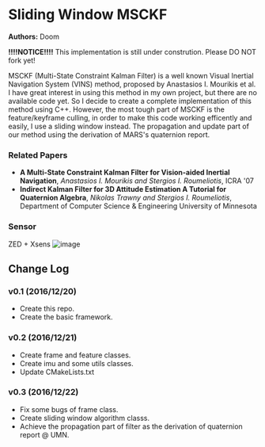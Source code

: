 # Sliding Window MSCKF
**Authors:** Doom

**!!!!NOTICE!!!!**
This implementation is still under constrution. Please DO NOT fork yet! 

MSCKF (Multi-State Constraint Kalman Filter) is a well known Visual Inertial Navigation System (VINS) method, proposed by Anastasios I. Mourikis et al. I have great interest in using this method in my own project, but there are no available code yet. So I decide to create a complete implementation of this method using C++. However, the most tough part of MSCKF is the feature/keyframe culling, in order to make this code working efficently and easily, I use a sliding window instead. The propagation and update part of our method using the derivation of MARS's quaternion report.

### Related Papers
* **A Multi-State Constraint Kalman Filter for Vision-aided Inertial Navigation**, *Anastasios I. Mourikis and Stergios I. Roumeliotis*, ICRA '07
* **Indirect Kalman Filter for 3D Attitude Estimation A Tutorial for Quaternion Algebra**, *Nikolas Trawny and Stergios I. Roumeliotis*, Department of Computer Science & Engineering University of Minnesota

### Sensor
ZED + Xsens
![image](https://github.com/doomzzju/slidingWindow_msckf/blob/master/sensor.jpg)

## Change Log
### v0.1 (2016/12/20)
* Create this repo.
* Create the basic framework.

### v0.2 (2016/12/21)
* Create frame and feature classes.
* Create imu and some utils classes.
* Update CMakeLists.txt

### v0.3 (2016/12/22)
* Fix some bugs of frame class.
* Create sliding window algorithm classs.
* Achieve the propagation part of filter as the derivation of quaternion report @ UMN.

